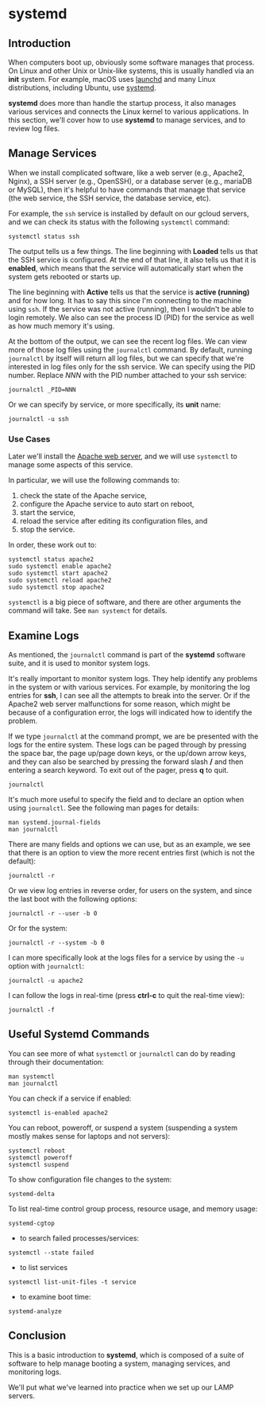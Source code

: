 # systemd

## Introduction

When computers boot up,
obviously some software manages that process.
On Linux and other Unix or Unix-like systems,
this is usually handled via an **init** system.
For example, macOS uses [launchd][launchd] and
many Linux distributions,
including Ubuntu,
use [systemd][systemd].

**systemd** does more than handle the startup process,
it also manages various services and connects
the Linux kernel to various applications.
In this section,
we'll cover how to use **systemd** to manage services, and
to review log files.

## Manage Services

When we install complicated software,
like a web server (e.g., Apache2, Nginx),
a SSH server (e.g., OpenSSH), or
a database server (e.g., mariaDB or MySQL),
then it's helpful to have commands that manage that service
(the web service, the SSH service, the database service, etc).

For example, the ``ssh`` service is installed
by default on our gcloud servers, and
we can check its status with the following 
``systemctl`` command:

```
systemctl status ssh
```

The output tells us a few things.
The line beginning with **Loaded** tells us that
the SSH service is configured.
At the end of that line,
it also tells us that it is **enabled**,
which means that the service will automatically start
when the system gets rebooted or starts up.

The line beginning with **Active** tells us
that the service is **active (running)** and for how long.
It has to say this since I'm connecting to the machine
using ``ssh``.
If the service was not active (running), then
I wouldn't be able to login remotely.
We also can see the process ID (PID) for the service
as well as how much memory it's using.

At the bottom of the output,
we can see the recent log files.
We can view more of those log files
using the ``journalctl`` command.
By default, running ``journalctl`` by itself
will return all log files, but
we can specify that we're interested in
log files only for the ssh service.
We can specify using the PID number.
Replace *NNN* with the PID number attached
to your ssh service:

```
journalctl _PID=NNN
```

Or we can specify by service, or
more specifically, its **unit** name:

```
journalctl -u ssh
```

### Use Cases

Later we'll install the [Apache web server][apache2], and
we will use ``systemctl`` to manage some aspects of this service.

In particular, we will use the following commands to: 

1. check the state of the Apache service,
2. configure the Apache service to auto start on reboot,
3. start the service,
4. reload the service after editing its configuration files, and
5. stop the service.

In order, these work out to:
 
```
systemctl status apache2
sudo systemctl enable apache2
sudo systemctl start apache2
sudo systemctl reload apache2
sudo systemctl stop apache2
```

``systemctl`` is a big piece of software, and
there are other arguments the command will take.
See ``man systemct`` for details.

## Examine Logs

As mentioned, the ``journalctl`` command is
part of the **systemd** software suite, and
it is used to monitor system logs.

It's really important to monitor system logs.
They help identify any problems in the system or
with various services.
For example, by monitoring the log entries for **ssh**,
I can see all the attempts to break into the server.
Or if the Apache2 web server malfunctions for some reason,
which might be because of a configuration error,
the logs will indicated how to identify the problem.

If we type ``journalctl`` at the command prompt,
we are be presented with the logs for the entire system.
These logs can be paged through by pressing the space bar,
the page up/page down keys, or
the up/down arrow keys, and
they can also be searched by pressing the forward slash **/** and
then entering a search keyword.
To exit out of the pager,
press **q** to quit.

```
journalctl
```

It's much more useful to specify the field and
to declare an option when using ``journalctl``.
See the following man pages for details:

```
man systemd.journal-fields
man journalctl
```

There are many fields and options we can use, but
as an example,
we see that there is an option to view the more 
recent entries first (which is not the default):

```
journalctl -r
```

Or we view log entries in reverse order,
for users on the system, and
since the last boot with the following options:

```
journalctl -r --user -b 0
```

Or for the system:

```
journalctl -r --system -b 0
```

I can more specifically look at the
logs files for a service by using the ``-u``
option with ``journalctl``:

```
journalctl -u apache2
```

I can follow the logs in real-time
(press **ctrl-c** to quit the real-time view):

```
journalctl -f
```

## Useful Systemd Commands

You can see more of what ``systemctl`` or ``journalctl``
can do by reading through their documentation:

```
man systemctl
man journalctl
```

You can check if a service if enabled:

```
systemctl is-enabled apache2
```

You can reboot, poweroff, or suspend a system
(suspending a system mostly makes sense for laptops
and not servers):

```
systemctl reboot
systemctl poweroff
systemctl suspend
```

To show configuration file changes to the system:

```
systemd-delta
```

To list real-time control group process, resource usage, and memory usage:

```
systemd-cgtop
```

* to search failed processes/services:

```
systemctl --state failed
```

* to list services

```
systemctl list-unit-files -t service
```

* to examine boot time:

```
systemd-analyze
```

## Conclusion

This is a basic introduction to **systemd**,
which is composed of a suite of software to help
manage booting a system, managing services, and
monitoring logs.

We'll put what we've learned into practice
when we set up our LAMP servers.

[launchd]:https://en.wikipedia.org/wiki/Launchd
[systemd]:https://en.wikipedia.org/wiki/Systemd
[apache2]:https://httpd.apache.org/
